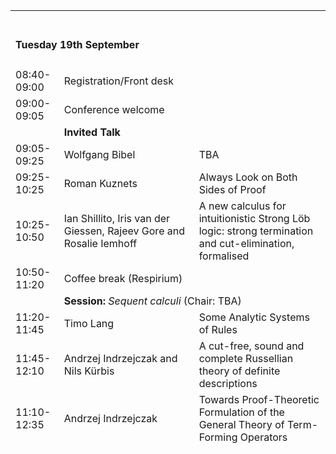 
<table>
  <tbody>
  
  <tr>
    <td colspan="3"><span> <br><h4>Tuesday 19th September</h4></span></td>
  </tr>
  <tr>
     <td><span class="ptime">08:40-09:00</span></td>
     <td colspan="2"><span class="pevent">Registration/Front desk</span></td>
  </tr>
  
  <tr>
     <td><span class="ptime">09:00-09:05</span></td>
     <td colspan="2"><span class="pevent">Conference welcome</span></td>
  </tr>

  <tr>
    <td ></td>
    <td  colspan="2"><span ><b>Invited Talk</b></span></td>
  </tr>

  <tr>
     <td><span class="ptime">09:05-09:25</span></td>
    <td><span class="pauthors">Wolfgang Bibel</span></td>
     <td><span class="ptitle">TBA</span></td>
      </tr> 
        <tr><td><span class="ptime">09:25-10:25</span></td>
     <td><span class="pauthors">Roman Kuznets</span></td>
     <td><span class="ptitle"> Always Look on Both Sides of Proof</span></td>
            </tr>
              <tr><td><span class="ptime">10:25-10:50</span></td>
    <td><span class="pauthors">Ian Shillito, Iris van der Giessen, Rajeev Gore and Rosalie Iemhoff</span></td>
     <td><span class="ptitle"> A new calculus for intuitionistic Strong Löb logic: strong termination and cut-elimination, formalised</span></td>
  </tr>
  <tr>
     <td><span class="ptime">10:50-11:20</span></td>
     <td colspan="2"><span class="pevent">Coffee break (Respirium)</span></td>
  </tr>
  <tr>
    <td ></td>
    <td  colspan="2"><b>Session:</b> <i>Sequent calculi</i> (Chair: TBA)</td>
  </tr>
  <tr>
     <td><span class="ptime">11:20-11:45</span></td>
     <td><span class="pauthors">Timo Lang</span></td>
     <td><span class="ptitle">Some Analytic Systems of Rules</span></td>
  </tr>
  <tr>
     <td><span class="ptime">11:45-12:10</span></td>
     <td><span class="pauthors">Andrzej Indrzejczak and Nils Kürbis</span></td>
     <td><span class="ptitle">A cut-free, sound and complete Russellian theory of definite descriptions</span></td>
  </tr>
  <tr>
     <td><span class="ptime">11:10-12:35</span></td>
     <td><span class="pauthors">Andrzej Indrzejczak</span></td>
     <td><span class="ptitle">Towards Proof-Theoretic Formulation of the General Theory of Term-Forming Operators</span></td>
  </tr>
  <tr>
     <td><span class="ptime">12:35-14:00</span></td>
     <td colspan="2"><span class="pevent">Lunch (Respirium)</span></td>
  </tr>
  <tr>
    <td ></td>
    <td  colspan="2"><span ><b>Invited Talk</b></span></td>
  </tr>
  <tr>
     <td><span class="ptime">14:00-15:00</span></td>
     <td><span class="pauthors">Rosalie Iemhoff</span></td>
     <td><span class="ptitle">Proof Systems and Termination</span></td>
  </tr>
  <tr>
     <td><span class="ptime">15:00-15:25</span></td>
     <td><span class="pauthors">Iris van der Giessen, Raheleh Jalali and Roman Kuznets</span></td>
     <td><span class="ptitle">Extensions of K5: Proof Theory and Uniform Lyndon Interpolation</span></td>
  </tr>
  <tr>
     <td><span class="ptime">15:25-15:50</span></td>
     <td><span class="pauthors">Anupam Das and Sonia Marin</span></td>
     <td><span class="ptitle">On intuitionistic diamonds (and lack thereof)</span></td>
  </tr>
  <tr>
     <td><span class="ptime">15:50-16:20</span></td>
     <td colspan="2"><span class="pevent">Coffee break (Respirium)</span></td>
  </tr>
  <tr>
    <td ></td>
    <td  colspan="2"><b>Session:</b> <i>Modal logics</i> (Chair: TBA)</td>
  </tr>
  <tr>
     <td><span class="ptime">16:20-16:45</span></td>
     <td><span class="pauthors">Tiziano Dalmonte and Andrea Mazzullo</span></td>
     <td><span class="ptitle">NP Complexity for Combinations of Non-Normal Modal Logics</span></td>
  </tr>
  <tr>
     <td><span class="ptime">16:45-17:10</span></td>
     <td><span class="pauthors">Dirk Pattinson, Nicola Olivetti and Cláudia Nalon</span></td>
     <td><span class="ptitle">Resolution-based Calculi for Non-Normal Modal Logics</span></td>
  </tr>
  <tr>
     <td><span class="ptime">17:10-17:35</span></td>
     <td><span class="pauthors">Tim Lyon and Eugenio Orlandelli</span></td>
     <td><span class="ptitle">Nested Sequents for Quantified Modal Logics</span></td>
  </tr>
  <tr>
     <td><span class="ptime">17:35-18:00</span></td>
     <td><span class="pauthors">Matteo Acclavio, Davide Catta and Federico Olimpieri</span></td>
     <td><span class="ptitle">Canonicity of Proofs in Constructive Modal Logic</span></td>
  </tr>

  <tr>
    <td colspan="3"><span> <br><h4>Wednesday 20th September</h4></span></td>
  </tr>
  <tr>
     <td><span class="ptime">08:40-09:00</span></td>
     <td colspan="2"><span class="pevent">Registration/Front desk</span></td>
  </tr>
  <tr>
    <td ></td>
    <td  colspan="2"><span ><b>Invited Talk</b> (Joint with FroCoS)</span></td>
  </tr>
  <tr>
     <td><span class="ptime">09:00-10:00</span></td>
     <td><span class="pauthors">Valentin Goranko</span></td>
     <td><span class="ptitle"> Combining Semantic Tableaux</span></td>
  </tr>
  <tr>
     <td><span class="ptime">10:00-10:30</span></td>
     <td colspan="2"><span class="pevent">Coffee break (Respirium)</span></td>
  </tr>
  <tr>
    <td ></td>
    <td  colspan="2"><b>Session:</b> <i>Tableaux calculi</i> (Chair: TBA)</td>
  </tr>
  <tr>
     <td><span class="ptime">10:30-10:55</span></td>
     <td><span class="pauthors">Christoph Wernhard</span></td>
     <td><span class="ptitle">Range-Restricted and Horn Interpolation through Clausal Tableaux</span></td>
  </tr>
  <tr>
     <td><span class="ptime">10:55-11:10</span></td>
     <td><span class="pauthors">Carlos Areces, Valentin Cassano, Raul Fervari and Guillaume Hoffmann*</span></td>
     <td><span class="ptitle">DefTab: A Tableaux System for Sceptical Consequence in Default Modal Logics*</span></td>
  </tr>
  <tr>
     <td><span class="ptime">11:10-11:35</span></td>
     <td><span class="pauthors">Ineke Van Der Berg, Andrea De Domenico, Giuseppe Greco, Krishna Manoorkar, Alessandra Palmigiano and Mattia Panettiere</span></td>
     <td><span class="ptitle">Non-distributive description logic</span></td>
  </tr>
  <tr>
<!--    <td  colspan="2"><b>Session:</b> <i>Separation logics</i> (Chair: TBA)</td> -->
     <td><span class="ptime">11:35-12:00</span></td>
     <td><span class="pauthors">Frank de Boer, Hans Dieter Hiep and Stijn de Gouw</span></td>
     <td><span class="ptitle">The Logic of Separation Logic: Models and Proofs</span></td>
  </tr>
  <tr>
     <td><span class="ptime">12:00-12:25</span></td>
     <td><span class="pauthors">Nicolas Peltier</span></td>
     <td><span class="ptitle">Testing the Satisfiability of Formulas in Separation Logic with Permissions</span></td>
  </tr>
  <tr>
     <td><span class="ptime">12:25-14:00</span></td>
     <td colspan="2"><span class="pevent">Lunch (Respirium)</span></td>
  </tr>
  <tr>
    <td ></td>
    <td  colspan="2"><b>Excursion &amp; Conference dinner</b></td>
  </tr>
  <tr>
     <td><span class="ptime">14:00-18:00</span></td>
     <td colspan="2"><span class="ptitle">Transport and excursion to Karlštejn castle</span></td>
  </tr>
  <tr>
     <td><span class="ptime">18:00-22:00</span></td>
     <td colspan="2"><span class="ptitle">Transport and conference dinner in Unětice</span></td>
  </tr>
  

  <tr>
    <td colspan="3"><span> <br><h4>Thursday 21th September</h4></span></td>
  </tr>
  <tr>
    <td ></td>
    <td  colspan="2"><b>Session:</b> <i>Linear logic and MV-algebras</i> (Chair: TBA)</td>
  </tr>
  <tr>
     <td><span class="ptime">09:00-09:25</span></td>
     <td><span class="pauthors">Alexander Gheorghiu, Tao Gu and David Pym</span></td>
     <td><span class="ptitle">Proof-theoretic Semantics for Intuitionistic Multiplicative Linear Logic</span></td>
  </tr>
  <tr>
    <td ></td>
    <td  colspan="2"><span ><b>Invited Talk</b> (Joint with FroCoS)</span></td>
  </tr>
  <tr>
     <td><span class="ptime">09:25-10:25</span></td>
     <td><span class="pauthors">Marta Bílková</span></td>
     <td><span class="ptitle">TITLE_I1</span></td>
  </tr>
  <tr>
     <td><span class="ptime">10:25-10:55</span></td>
     <td colspan="2"><span class="pevent">Coffee break (Respirium)</span></td>
  </tr>
  <tr>
    <td ></td>
    <td  colspan="2"><b>Session:</b> <i>Linear logic and MV-algebras</i> (Chair: TBA)</td>
  </tr>
  <tr>
     <td><span class="ptime">10:55-12:35</span></td>
     <td><span class="pauthors">Zuzana Haniková, Felip Manyà and Amanda Vidal</span></td>
     <td><span class="ptitle">The MaxSAT problem in the real-valued MV-algebra</span></td>
  </tr>
  <tr>
    <td ></td>
    <td  colspan="2"><b>Session:</b> <i>Non-wellfounded proofs</i> (Chair: TBA)</td>
  </tr>
  <tr>
     <td><span class="ptime">10:55-12:35</span></td>
     <td><span class="pauthors">Alexis Saurin</span></td>
     <td><span class="ptitle">A linear perspective on cut-elimination for non-wellfounded sequent calculi with least and greatest fixed points</span></td>
  </tr>
  <tr>
     <td><span class="ptime">10:55-12:35</span></td>
     <td><span class="pauthors">Bahareh Afshari, Lide Grotenhuis, Graham Leigh and Lukas Zenger</span></td>
     <td><span class="ptitle">Ill-founded Proof Systems For Intuitionistic Linear-time Temporal Logic</span></td>
  </tr>
  <tr>
     <td><span class="ptime">10:55-12:35</span></td>
     <td><span class="pauthors">Maurice Dekker, Johannes Kloibhofer, Johannes Marti and Yde Venema</span></td>
     <td><span class="ptitle">Proof Systems for the Modal $\mu$-Calculus Obtained by Determinizing Automata</span></td>
  </tr>
  <tr>
     <td><span class="ptime">12:35-14:00</span></td>
     <td colspan="2"><span class="pevent">Lunch &amp; best paper awards ceremony (Respirium) </span></td>
  </tr>
  <tr>
    <td ></td>
    <td  colspan="2"><span ><b>Invited Talk</b> (Joint with FroCoS)</span></td>
  </tr>
  <tr>
     <td><span class="ptime">14:00-15:00</span></td>
     <td><span class="pauthors">Chad E. Brown</span></td>
     <td><span class="ptitle"> First-Order Instantiation-Based Tableau</span></td>
  </tr>
  <tr>
     <td><span class="ptime">15:00-15:30</span></td>
     <td colspan="2"><span class="pevent">Coffee break (Respirium)</span></td>
  </tr>
  <tr>
    <td ></td>
    <td  colspan="2"><b>Session:</b> <i>Theorem proving</i> (Chair: TBA)</td>
  </tr>
  <tr>
     <td><span class="ptime">15:30-16:55</span></td>
     <td><span class="pauthors">AUTHOR_C1</span></td>
     <td><span class="ptitle">TITLE_C1</span></td>
  </tr>
  <tr>
     <td><span class="ptime">15:30-16:55</span></td>
     <td><span class="pauthors">AUTHOR_C2</span></td>
     <td><span class="ptitle">TITLE_C2*</span></td>
  </tr>
  <tr>
     <td><span class="ptime">15:30-16:55</span></td>
     <td><span class="pauthors">AUTHOR_C3</span></td>
     <td><span class="ptitle">TITLE_C3*</span></td>
  </tr>
  <tr>
    <td ></td>
    <td  colspan="2"><b>Session:</b> <i>Tableaux calculi</i> (Chair: TBA)</td>
  </tr>
  <tr>
     <td><span class="ptime">15:30-16:55</span></td>
     <td><span class="pauthors">AUTHOR_A2</span></td>
     <td><span class="ptitle">TITLE_A2*</span></td>
  </tr>
  <tr>
     <td><span class="ptime">15:30-16:55</span></td>
     <td><span class="pauthors">AUTHOR_H2</span></td>
     <td><span class="ptitle">TITLE_H2*</span></td>
  </tr>
  <tr>
     <td><span class="ptime">17:00-18:00</span></td>
     <td colspan="2"><span class="pevent">Business meeting</span></td>
  </tr>


  </tbody>
</table>


